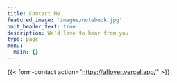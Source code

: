 ```yaml
---
title: Contact Me
featured_image: 'images/notebook.jpg'
omit_header_text: true
description: We'd love to hear from you
type: page
menu:
  main: {}
---
```


{{< form-contact action="https://aflover.vercel.app/"  >}}
